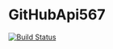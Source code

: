 # GitHubApi567
[![Build Status](https://travis-ci.org/greggggg33/SSW567-Triangle.svg?branch=main)](https://travis-ci.org/greggggg33/SSW567-Triangle)